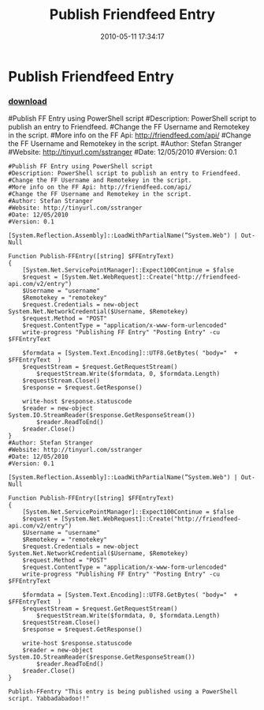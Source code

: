﻿---
pid:            1836
poster:         sstranger
title:          Publish Friendfeed Entry
date:           2010-05-11 17:34:17
format:         posh
parent:         0
parent:         0

---

# Publish Friendfeed Entry

### [download](1836.ps1)

#Publish FF Entry using PowerShell script
#Description: PowerShell script to publish an entry to Friendfeed.
#Change the FF Username and Remotekey in the script.
#More info on the FF Api: http://friendfeed.com/api/
#Change the FF Username and Remotekey in the script.
#Author: Stefan Stranger
#Website: http://tinyurl.com/sstranger
#Date: 12/05/2010
#Version: 0.1

```posh
#Publish FF Entry using PowerShell script
#Description: PowerShell script to publish an entry to Friendfeed.
#Change the FF Username and Remotekey in the script.
#More info on the FF Api: http://friendfeed.com/api/
#Change the FF Username and Remotekey in the script.
#Author: Stefan Stranger
#Website: http://tinyurl.com/sstranger
#Date: 12/05/2010
#Version: 0.1

[System.Reflection.Assembly]::LoadWithPartialName(”System.Web") | Out-Null

Function Publish-FFEntry([string] $FFEntryText)
{ 
	[System.Net.ServicePointManager]::Expect100Continue = $false
	$request = [System.Net.WebRequest]::Create("http://friendfeed-api.com/v2/entry")
	$Username = "username"
	$Remotekey = "remotekey"
	$request.Credentials = new-object System.Net.NetworkCredential($Username, $Remotekey)
	$request.Method = "POST"
	$request.ContentType = "application/x-www-form-urlencoded" 
	write-progress "Publishing FF Entry" "Posting Entry" -cu $FFEntryText
	
	$formdata = [System.Text.Encoding]::UTF8.GetBytes( "body="  + $FFEntryText  )
	$requestStream = $request.GetRequestStream()
		$requestStream.Write($formdata, 0, $formdata.Length)
	$requestStream.Close()
	$response = $request.GetResponse()
	
	write-host $response.statuscode 
	$reader = new-object System.IO.StreamReader($response.GetResponseStream())
		$reader.ReadToEnd()
	$reader.Close()
}
#Author: Stefan Stranger
#Website: http://tinyurl.com/sstranger
#Date: 12/05/2010
#Version: 0.1

[System.Reflection.Assembly]::LoadWithPartialName(”System.Web") | Out-Null

Function Publish-FFEntry([string] $FFEntryText)
{ 
	[System.Net.ServicePointManager]::Expect100Continue = $false
	$request = [System.Net.WebRequest]::Create("http://friendfeed-api.com/v2/entry")
	$Username = "username"
	$Remotekey = "remotekey"
	$request.Credentials = new-object System.Net.NetworkCredential($Username, $Remotekey)
	$request.Method = "POST"
	$request.ContentType = "application/x-www-form-urlencoded" 
	write-progress "Publishing FF Entry" "Posting Entry" -cu $FFEntryText
	
	$formdata = [System.Text.Encoding]::UTF8.GetBytes( "body="  + $FFEntryText  )
	$requestStream = $request.GetRequestStream()
		$requestStream.Write($formdata, 0, $formdata.Length)
	$requestStream.Close()
	$response = $request.GetResponse()
	
	write-host $response.statuscode 
	$reader = new-object System.IO.StreamReader($response.GetResponseStream())
		$reader.ReadToEnd()
	$reader.Close()
}

Publish-FFentry "This entry is being published using a PowerShell script. Yabbadabadoo!!"

```
